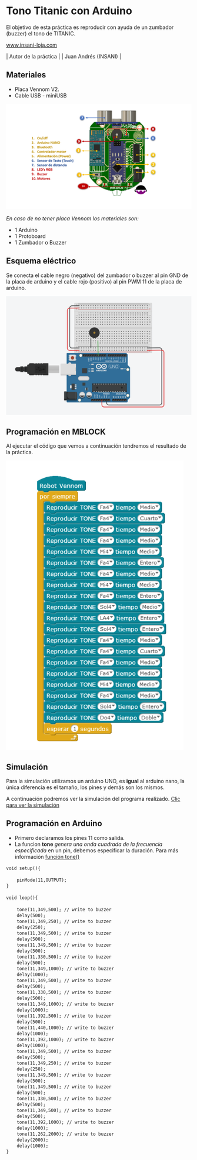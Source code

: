 # Tono Titanic con Arduino

El objetivo de esta práctica es reproducir con ayuda de un zumbador (buzzer) el tono de TITANIC.


www.insani-loja.com

| Autor de la práctica |
| Juan Andrés (INSANI) |


## Materiales
- Placa Vennom V2.
- Cable USB - miniUSB

![Placa de programacion Vennom](https://github.com/jandrs300/Bloques_M/blob/master/ejemplos_vennom/Version_2/placa-version2.png)

*En caso de no tener placa Vennom los materiales son:*
- 1 Arduino
- 1 Protoboard
- 1 Zumbador o Buzzer


## Esquema eléctrico
Se conecta el cable negro (negativo) del zumbador o buzzer al pin GND de la placa de arduino y el cable rojo (positivo) al pin PWM 11 de la placa de arduino.

![Esquema de conexion ](https://github.com/Insani01/Tutoriales/blob/master/Buzzer_Titanic/Buzzer_titanic2.png)



## Programación en MBLOCK
Al ejecutar el código que vemos a continuación tendremos el resultado de la práctica.


![programa en mblock tono titanic con Arduino1](https://github.com/Insani01/Tutoriales/blob/master/Buzzer_Titanic/Buzzer_titanic.png)



## Simulación
Para la simulación utilizamos un arduino UNO, es **igual** al arduino nano, la única diferencia es el tamaño, los pines y demás son los mismos.

A continuación podremos ver la simulación del programa realizado.  [Clic para ver la simulación](   https://www.tinkercad.com/things/k3U61iNPhzR   )


 
## Programación en Arduino
- Primero declaramos los pines 11 como salida.
- La funcion **tone** *genera una onda cuadrada de la frecuencia especificada* en un pin, debemos especificar la duración. Para más información [función tone()](https://www.arduino.cc/reference/en/language/functions/advanced-io/tone/)




```
void setup(){
    
    pinMode(11,OUTPUT);
}

void loop(){
    
    tone(11,349,500); // write to buzzer
    delay(500);
    tone(11,349,250); // write to buzzer
    delay(250);
    tone(11,349,500); // write to buzzer
    delay(500);
    tone(11,349,500); // write to buzzer
    delay(500);
    tone(11,330,500); // write to buzzer
    delay(500);
    tone(11,349,1000); // write to buzzer
    delay(1000);
    tone(11,349,500); // write to buzzer
    delay(500);
    tone(11,330,500); // write to buzzer
    delay(500);
    tone(11,349,1000); // write to buzzer
    delay(1000);
    tone(11,392,500); // write to buzzer
    delay(500);
    tone(11,440,1000); // write to buzzer
    delay(1000);
    tone(11,392,1000); // write to buzzer
    delay(1000);
    tone(11,349,500); // write to buzzer
    delay(500);
    tone(11,349,250); // write to buzzer
    delay(250);
    tone(11,349,500); // write to buzzer
    delay(500);
    tone(11,349,500); // write to buzzer
    delay(500);
    tone(11,330,500); // write to buzzer
    delay(500);
    tone(11,349,500); // write to buzzer
    delay(500);
    tone(11,392,1000); // write to buzzer
    delay(1000);
    tone(11,262,2000); // write to buzzer
    delay(2000);
    delay(1000);
}
```

